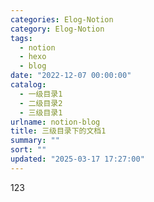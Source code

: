 ```yaml
---
categories: Elog-Notion
category: Elog-Notion
tags:
  - notion
  - hexo
  - blog
date: "2022-12-07 00:00:00"
catalog:
  - 一级目录1
  - 二级目录2
  - 三级目录1
urlname: notion-blog
title: 三级目录下的文档1
summary: ""
sort: ""
updated: "2025-03-17 17:27:00"
---
```


123
